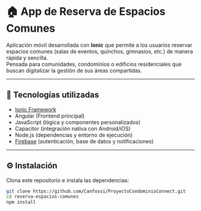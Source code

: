 # 🏠 App de Reserva de Espacios Comunes

Aplicación móvil desarrollada con **Ionic** que permite a los usuarios reservar espacios comunes (salas de eventos, quinchos, gimnasios, etc.) de manera rápida y sencilla.  
Pensada para comunidades, condominios o edificios residenciales que buscan digitalizar la gestión de sus áreas compartidas.

---

## 🚀 Tecnologías utilizadas
- [Ionic Framework](https://ionicframework.com/)  
- Angular (Frontend principal)  
- JavaScript (lógica y componentes personalizados)  
- Capacitor (integración nativa con Android/iOS)  
- Node.js (dependencias y entorno de ejecución)  
- [Firebase](https://firebase.google.com/) (autenticación, base de datos y notificaciones)  

---

## ⚙️ Instalación

Clona este repositorio e instala las dependencias:

```bash
git clone https://github.com/Canfossi/ProyectoCondominioConnect.git
cd reserva-espacios-comunes
npm install
